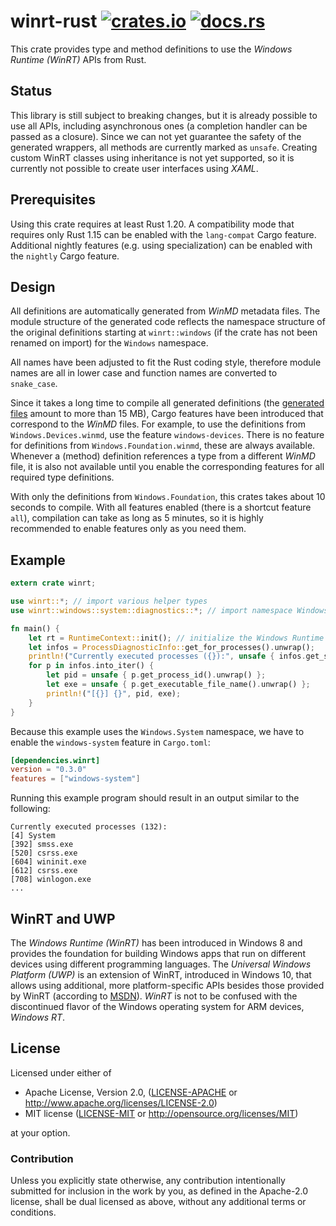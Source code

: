 # winrt-rust [![crates.io](https://img.shields.io/crates/v/winrt.svg)](https://crates.io/crates/winrt) [![docs.rs](https://docs.rs/winrt/badge.svg)](https://docs.rs/winrt/*/x86_64-pc-windows-msvc/winrt/)

This crate provides type and method definitions to use the *Windows Runtime (WinRT)* APIs from Rust.

## Status
This library is still subject to breaking changes, but it is already possible to use all APIs, including asynchronous ones
(a completion handler can be passed as a closure).
Since we can not yet guarantee the safety of the generated wrappers, all methods are currently marked as `unsafe`.
Creating custom WinRT classes using inheritance is not yet supported, so it is currently not possible to create user interfaces using *XAML*. 

## Prerequisites
Using this crate requires at least Rust 1.20. A compatibility mode that requires only Rust 1.15 can be enabled with the `lang-compat` Cargo feature.
Additional nightly features (e.g. using specialization) can be enabled with the `nightly` Cargo feature.

## Design
All definitions are automatically generated from *WinMD* metadata files.
The module structure of the generated code reflects the namespace structure of the original definitions
starting at `winrt::windows` (if the crate has not been renamed on import) for the `Windows` namespace.

All names have been adjusted to fit the Rust coding style, therefore module names are all in lower case and function names
are converted to `snake_case`.

Since it takes a long time to compile all generated definitions (the [generated files](https://github.com/contextfree/winrt-rust/blob/master/src/rt/gen/) amount to more than 15 MB),
Cargo features have been introduced that correspond to the *WinMD* files. For example, to use the definitions from `Windows.Devices.winmd`, use the feature `windows-devices`.
There is no feature for definitions from `Windows.Foundation.winmd`, these are always available. Whenever a (method) definition references a type from a different *WinMD* file,
it is also not available until you enable the corresponding features for all required type definitions.

With only the definitions from `Windows.Foundation`, this crates takes about 10 seconds to compile. With all features enabled (there is a shortcut feature `all`), compilation can take
as long as 5 minutes, so it is highly recommended to enable features only as you need them.

## Example
```rust
extern crate winrt;

use winrt::*; // import various helper types
use winrt::windows::system::diagnostics::*; // import namespace Windows.System.Diagnostics

fn main() {
    let rt = RuntimeContext::init(); // initialize the Windows Runtime
    let infos = ProcessDiagnosticInfo::get_for_processes().unwrap();
    println!("Currently executed processes ({}):", unsafe { infos.get_size().unwrap() });
    for p in infos.into_iter() {
        let pid = unsafe { p.get_process_id().unwrap() };
        let exe = unsafe { p.get_executable_file_name().unwrap() };
        println!("[{}] {}", pid, exe);
    }
}
```

Because this example uses the `Windows.System` namespace, we have to enable the `windows-system` feature in `Cargo.toml`:
```toml
[dependencies.winrt]
version = "0.3.0"
features = ["windows-system"]
```

Running this example program should result in an output similar to the following:
```
Currently executed processes (132):
[4] System
[392] smss.exe
[520] csrss.exe
[604] wininit.exe
[612] csrss.exe
[708] winlogon.exe
...
```

## WinRT and UWP
The *Windows Runtime (WinRT)* has been introduced in Windows 8 and provides the foundation for building
Windows apps that run on different devices using different programming languages. The *Universal Windows Platform (UWP)* is
an extension of WinRT, introduced in Windows 10, that allows using additional, more platform-specific APIs besides those provided by WinRT (according to
[MSDN](https://msdn.microsoft.com/en-us/windows/uwp/get-started/universal-application-platform-guide)).
*WinRT* is not to be confused with the discontinued flavor of the Windows operating system for ARM devices, *Windows RT*.  

## License

Licensed under either of

 * Apache License, Version 2.0, ([LICENSE-APACHE](LICENSE-APACHE) or http://www.apache.org/licenses/LICENSE-2.0)
 * MIT license ([LICENSE-MIT](LICENSE-MIT) or http://opensource.org/licenses/MIT)

at your option.

### Contribution

Unless you explicitly state otherwise, any contribution intentionally
submitted for inclusion in the work by you, as defined in the Apache-2.0
license, shall be dual licensed as above, without any additional terms or
conditions.